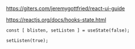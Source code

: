 https://giters.com/jeremygottfried/react-ui-guide


https://reactjs.org/docs/hooks-state.html
```
const [ blisten, setListen ] = useState(false);

setListen(true);
```